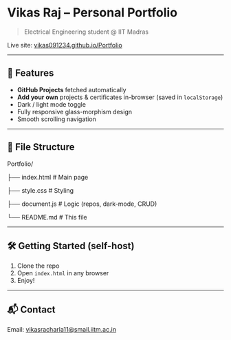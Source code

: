 
# Vikas Raj – Personal Portfolio
> Electrical Engineering student @ IIT Madras

Live site: [vikas091234.github.io/Portfolio](https://vikas091234.github.io/Portfolio)

---

## 🚀 Features
- **GitHub Projects** fetched automatically
- **Add your own** projects & certificates in-browser (saved in `localStorage`)
- Dark / light mode toggle
- Fully responsive glass-morphism design
- Smooth scrolling navigation

---

## 📁 File Structure

Portfolio/

├── index.html         # Main page

├── style.css          # Styling

├── document.js        # Logic (repos, dark-mode, CRUD)

└── README.md          # This file


---

## 🛠️ Getting Started (self-host)
1. Clone the repo
2. Open `index.html` in any browser
3. Enjoy!

---

## 📬 Contact
Email: [vikasracharla11@smail.iitm.ac.in](mailto:vikasracharla11@smail.iitm.ac.in)
